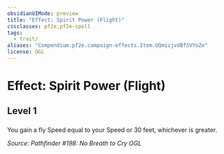 ```yaml
---
obsidianUIMode: preview
title: "Effect: Spirit Power (Flight)"
cssclasses: pf2e,pf2e-spell
tags:
  - trait/
aliases: "Compendium.pf2e.campaign-effects.Item.UQmizjvdBfSVYoZe"
license: OGL
---
```

# Effect: Spirit Power (Flight)
## Level 1
### 






You gain a fly Speed equal to your Speed or 30 feet, whichever is greater.

*Source: Pathfinder #198: No Breath to Cry*
*OGL*